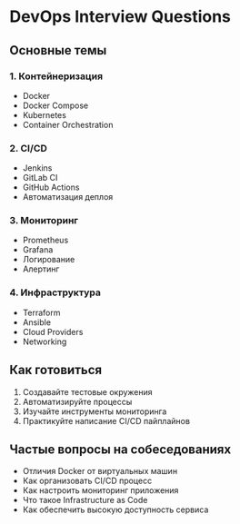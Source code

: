 # DevOps Interview Questions

## Основные темы

### 1. Контейнеризация
- Docker
- Docker Compose
- Kubernetes
- Container Orchestration

### 2. CI/CD
- Jenkins
- GitLab CI
- GitHub Actions
- Автоматизация деплоя

### 3. Мониторинг
- Prometheus
- Grafana
- Логирование
- Алертинг

### 4. Инфраструктура
- Terraform
- Ansible
- Cloud Providers
- Networking

## Как готовиться

1. Создавайте тестовые окружения
2. Автоматизируйте процессы
3. Изучайте инструменты мониторинга
4. Практикуйте написание CI/CD пайплайнов

## Частые вопросы на собеседованиях

- Отличия Docker от виртуальных машин
- Как организовать CI/CD процесс
- Как настроить мониторинг приложения
- Что такое Infrastructure as Code
- Как обеспечить высокую доступность сервиса
